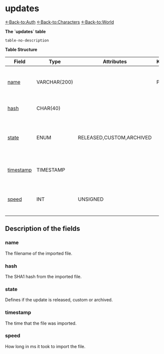 # updates

[<-Back-to:Auth](database-auth)
[<-Back-to:Characters](database-characters)
[<-Back-to:World](database-world)

**The \`updates\` table**

`table-no-description`

**Table Structure**

| Field          | Type         | Attributes               | Key | Null | Default           | Extra | Comment                                               |
| -------------- | ------------ | ------------------------ | --- | ---- | ----------------- | ----- | ----------------------------------------------------- |
| [name][1]      | VARCHAR(200) |                          | PRI | NO   |                   |       | Filename with extension of the update.                |
| [hash][2]      | CHAR(40)     |                          |     | YES  | ''                |       | SHA1 hash of the sql file.                            |
| [state][3]     | ENUM         | RELEASED,CUSTOM,ARCHIVED |     | NO   | RELEASED          |       | Defines if an update is released, custom or archived. |
| [timestamp][4] | TIMESTAMP    |                          |     | NO   | CURRENT_TIMESTAMP |       | Timestamp when the query was applied.                 |
| [speed][5]     | INT          | UNSIGNED                 |     | NO   | 0                 |       | Time the query takes to apply in ms.                  |

[1]: #name
[2]: #hash
[3]: #state
[4]: #timestamp
[5]: #speed


## Description of the fields

### name

The filename of the imported file.

### hash

The SHA1 hash from the imported file.

### state

Defines if the update is released, custom or archived.

### timestamp

The time that the file was imported.

### speed

How long in ms it took to import the file.
